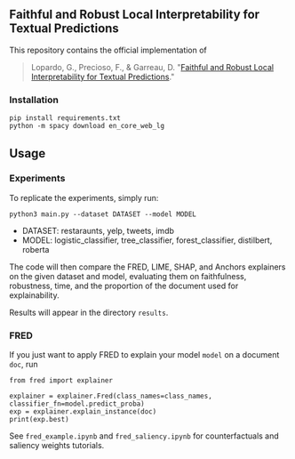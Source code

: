 ## Faithful and Robust Local Interpretability for Textual Predictions
This repository contains the official implementation of 
> Lopardo, G., Precioso, F., & Garreau, D. "[Faithful and Robust Local Interpretability for Textual Predictions](https://arxiv.org/abs/2311.01605)." 


### Installation

```
pip install requirements.txt
python -m spacy download en_core_web_lg
```


## Usage
### Experiments

To replicate the experiments, simply run: 

```python3 main.py --dataset DATASET --model MODEL```

* DATASET: restaraunts, yelp, tweets, imdb
* MODEL: logistic_classifier, tree_classifier, forest_classifier, distilbert, roberta

The code will then compare the FRED, LIME, SHAP, and Anchors explainers on the given dataset and model, evaluating them on faithfulness, robustness, time, and the proportion of the document used for explainability. 

Results will appear in the directory ```results```. 



### FRED
If you just want to apply FRED to explain your model ```model``` on a document ```doc```, run 

```
from fred import explainer

explainer = explainer.Fred(class_names=class_names, classifier_fn=model.predict_proba)
exp = explainer.explain_instance(doc)
print(exp.best)
```

See ```fred_example.ipynb``` and ```fred_saliency.ipynb``` for counterfactuals and saliency weights tutorials. 

